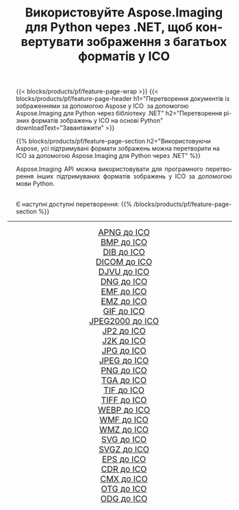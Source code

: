 ﻿---
title: Використовуйте Aspose.Imaging для Python через .NET, щоб конвертувати зображення з багатьох форматів у ICO 
weight: 3920
url: /uk/python-net/conversion/to/ico 
lang: uk
langdirlevel: 2
locales: zh-hans,ja,it,ru,de,es,fr,nl,id,lt,pl,pt,vi,tr,ko,zh-hant,ar,hi,th,sv,cs,uk,he
description: Ви можете використовувати Aspose.Imaging для Python через бібліотеку .NET для перетворення різноманітних форматів у ICO
---

{{< blocks/products/pf/feature-page-wrap >}}
{{< blocks/products/pf/feature-page-header h1="Перетворення документів із зображеннями за допомогою Aspose у ICO  за допомогою Aspose.Imaging для Python через бібліотеку .NET" h2="Перетворення різних форматів зображень у ICO на основі Python" downloadText="Завантажити" >}}


{{% blocks/products/pf/feature-page-section  h2="Використовуючи Aspose, усі підтримувані формати зображень можна перетворити на ICO за допомогою Aspose.Imaging для Python через .NET" %}}
<p align=justify>Aspose.Imaging API можна використовувати для програмного перетворення інших підтримуваних форматів зображень у ICO за допомогою мови Python.</p>
<br/>
Є наступні доступні перетворення:
{{% /blocks/products/pf/feature-page-section %}}
<div class="container-fluid productfamilypage bg-gray">
    <div class="convertypes bg-gray agp-content section">
        <div class="container">
		<hr style="margin-left:-20px;"/>
		<div class="row other-converters" style="gap: 10px;font-size: 19px;text-align:center;">
		    <div class='col-md-2 other-converter remove-lp remove-rp'><a href="/imaging/uk/python-net/conversion/apng-to-ico" style="padding:15px;">APNG до ICO</a></div>
<div class='col-md-2 other-converter remove-lp remove-rp'><a href="/imaging/uk/python-net/conversion/bmp-to-ico" style="padding:15px;">BMP до ICO</a></div>
<div class='col-md-2 other-converter remove-lp remove-rp'><a href="/imaging/uk/python-net/conversion/dib-to-ico" style="padding:15px;">DIB до ICO</a></div>
<div class='col-md-2 other-converter remove-lp remove-rp'><a href="/imaging/uk/python-net/conversion/dicom-to-ico" style="padding:15px;">DICOM до ICO</a></div>
<div class='col-md-2 other-converter remove-lp remove-rp'><a href="/imaging/uk/python-net/conversion/djvu-to-ico" style="padding:15px;">DJVU до ICO</a></div>
<div class='col-md-2 other-converter remove-lp remove-rp'><a href="/imaging/uk/python-net/conversion/dng-to-ico" style="padding:15px;">DNG до ICO</a></div>
<div class='col-md-2 other-converter remove-lp remove-rp'><a href="/imaging/uk/python-net/conversion/emf-to-ico" style="padding:15px;">EMF до ICO</a></div>
<div class='col-md-2 other-converter remove-lp remove-rp'><a href="/imaging/uk/python-net/conversion/emz-to-ico" style="padding:15px;">EMZ до ICO</a></div>
<div class='col-md-2 other-converter remove-lp remove-rp'><a href="/imaging/uk/python-net/conversion/gif-to-ico" style="padding:15px;">GIF до ICO</a></div>
<div class='col-md-2 other-converter remove-lp remove-rp'><a href="/imaging/uk/python-net/conversion/jpeg2000-to-ico" style="padding:15px;">JPEG2000 до ICO</a></div>
<div class='col-md-2 other-converter remove-lp remove-rp'><a href="/imaging/uk/python-net/conversion/jp2-to-ico" style="padding:15px;">JP2 до ICO</a></div>
<div class='col-md-2 other-converter remove-lp remove-rp'><a href="/imaging/uk/python-net/conversion/j2k-to-ico" style="padding:15px;">J2K до ICO</a></div>
<div class='col-md-2 other-converter remove-lp remove-rp'><a href="/imaging/uk/python-net/conversion/jpg-to-ico" style="padding:15px;">JPG до ICO</a></div>
<div class='col-md-2 other-converter remove-lp remove-rp'><a href="/imaging/uk/python-net/conversion/jpeg-to-ico" style="padding:15px;">JPEG до ICO</a></div>
<div class='col-md-2 other-converter remove-lp remove-rp'><a href="/imaging/uk/python-net/conversion/png-to-ico" style="padding:15px;">PNG до ICO</a></div>
<div class='col-md-2 other-converter remove-lp remove-rp'><a href="/imaging/uk/python-net/conversion/tga-to-ico" style="padding:15px;">TGA до ICO</a></div>
<div class='col-md-2 other-converter remove-lp remove-rp'><a href="/imaging/uk/python-net/conversion/tif-to-ico" style="padding:15px;">TIF до ICO</a></div>
<div class='col-md-2 other-converter remove-lp remove-rp'><a href="/imaging/uk/python-net/conversion/tiff-to-ico" style="padding:15px;">TIFF до ICO</a></div>
<div class='col-md-2 other-converter remove-lp remove-rp'><a href="/imaging/uk/python-net/conversion/webp-to-ico" style="padding:15px;">WEBP до ICO</a></div>
<div class='col-md-2 other-converter remove-lp remove-rp'><a href="/imaging/uk/python-net/conversion/wmf-to-ico" style="padding:15px;">WMF до ICO</a></div>
<div class='col-md-2 other-converter remove-lp remove-rp'><a href="/imaging/uk/python-net/conversion/wmz-to-ico" style="padding:15px;">WMZ до ICO</a></div>
<div class='col-md-2 other-converter remove-lp remove-rp'><a href="/imaging/uk/python-net/conversion/svg-to-ico" style="padding:15px;">SVG до ICO</a></div>
<div class='col-md-2 other-converter remove-lp remove-rp'><a href="/imaging/uk/python-net/conversion/svgz-to-ico" style="padding:15px;">SVGZ до ICO</a></div>
<div class='col-md-2 other-converter remove-lp remove-rp'><a href="/imaging/uk/python-net/conversion/eps-to-ico" style="padding:15px;">EPS до ICO</a></div>
<div class='col-md-2 other-converter remove-lp remove-rp'><a href="/imaging/uk/python-net/conversion/cdr-to-ico" style="padding:15px;">CDR до ICO</a></div>
<div class='col-md-2 other-converter remove-lp remove-rp'><a href="/imaging/uk/python-net/conversion/cmx-to-ico" style="padding:15px;">CMX до ICO</a></div>
<div class='col-md-2 other-converter remove-lp remove-rp'><a href="/imaging/uk/python-net/conversion/otg-to-ico" style="padding:15px;">OTG до ICO</a></div>
<div class='col-md-2 other-converter remove-lp remove-rp'><a href="/imaging/uk/python-net/conversion/odg-to-ico" style="padding:15px;">ODG до ICO</a></div>
                </div>
        </div>
    </div>
</div>
<br/>

